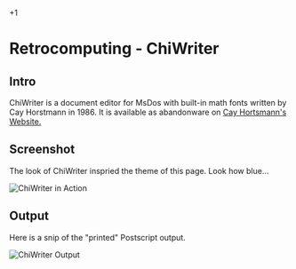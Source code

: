 +1

# Retrocomputing - ChiWriter

## Intro

ChiWriter is a document editor for MsDos with built-in math fonts written by Cay Horstmann in 1986. It is available as abandonware on [Cay Hortsmann's Website.](https://horstmann.com/ChiWriter/) 

## Screenshot

The look of ChiWriter inspried the theme of this page. Look how blue...

![ChiWriter in Action](../files/Images/chiwriter.png)

## Output

Here is a snip of the "printed" Postscript output. 

![ChiWriter Output](../files/Images/chiwriteroutput.png)
